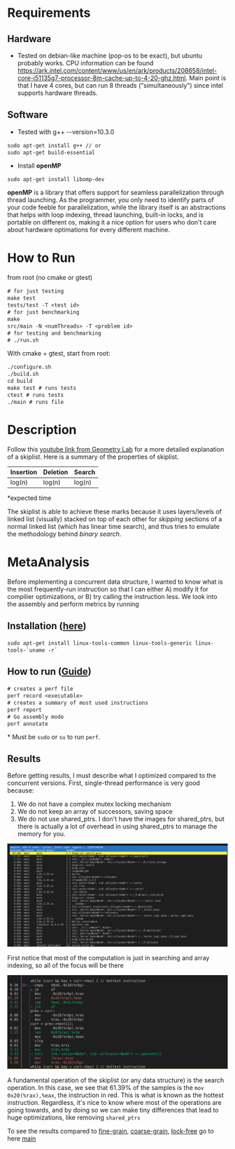 # Requirements

## Hardware
- Tested on debian-like machine (pop-os to be exact), but ubuntu probably works. CPU information can be found https://ark.intel.com/content/www/us/en/ark/products/208658/intel-core-i51135g7-processor-8m-cache-up-to-4-20-ghz.html. Main point is that I have 4 cores, but can run 8 threads ("simultaneously") since intel supports hardware threads.


## Software
- Tested with g++ --version=10.3.0
```
sudo apt-get install g++ // or
sudo apt-get build-essential
```
-  Install **openMP**
```
sudo apt-get install libomp-dev
```

**openMP** is a library that offers support for seamless parallelization through thread launching. As the programmer, you only need to identify parts of your code feeble for parallelization, while the library itself is an abstractions that helps with loop indexing, thread launching, built-in locks, and is portable on different os, making it a nice option for users who don't care about hardware optimations for every different machine. 

# How to Run
from root (no cmake or gtest)
```
# for just testing
make test
tests/test -T <test id>
# for just benchmarking
make
src/main -N <numThreads> -T <problem id>
# for testing and benchmarking
# ./run.sh
```
With cmake + gtest, start from root:
```
./configure.sh
./build.sh
cd build
make test # runs tests
ctest # runs tests
./main # runs file
```
# Description

Follow this [youtube link from Geometry Lab](https://www.youtube.com/watch?v=NDGpsfwAaqo&t=705s&ab_channel=GeometryLab) for a more detailed explanation of a skiplist. Here is a summary of the properties of skiplist. 

| Insertion | Deletion | Search |
| --------- | -------- | ------ |
| log(n)    | log(n)   | log(n) |

\*expected time

The skiplist is able to achieve these marks because it uses layers/levels of linked list (visually) stacked on top of each other for *skipping* sections of a normal linked list (which has linear time search), and thus tries to emulate the methodology behind *binary search*. 


# MetaAnalysis

Before implementing a concurrent data structure, I wanted to know what is the most frequently-run instruction so that I can either A) modify it for compilier optimizations, or B) try calling the instruction less. We look into the assembly and perform metrics by running

## Installation ([here](https://askubuntu.com/questions/50145/how-to-install-perf-monitoring-tool))
```
sudo apt-get install linux-tools-common linux-tools-generic linux-tools-`uname -r`
```

## How to run ([Guide](https://perf.wiki.kernel.org/index.php/Tutorial#Period_and_rate))
```
# creates a perf file
perf record <executable>
# creates a summary of most used instructions
perf report
# Go assembly mode
perf annotate
```
\* Must be `sudo` or `su` to run `perf`. 

## Results

Before getting results, I must describe what I optimized compared to the concurrent versions. First, single-thread performance is very good because:
1) We do not have a complex mutex locking mechanism 
2) We do not keep an array of successors, saving space 
3) We do not use shared_ptrs. I don't have the images for shared_ptrs, but there is actually a lot of overhead in using shared_ptrs to manage the memory for you.

![](imgs/perf_sequential.png)

First notice that most of the computation is just in searching and array indexing, so all of the focus will be there

![](imgs/perf_annotate.png)

A fundamental operation of the skiplist (or any data structure) is the search operation. In this case, we see that 61.39% of the samples is the `mov 0x20(%rax),%eax`, the instruction in red. This is what is known as the hottest instruction. Regardless, it's nice to know where most of the operations are going towards, and by doing so we can make tiny differences that lead to huge optimizations, like removing `shared_ptrs`

To see the results compared to [fine-grain](https://github.com/bustin11/parallel-skiplist/tree/fine-grain), [coarse-grain](https://github.com/bustin11/parallel-skiplist/tree/coarse-grain), [lock-free](https://github.com/bustin11/parallel-skiplist/tree/lock-free) go to here [main](https://github.com/bustin11/parallel-skiplist/tree/main)